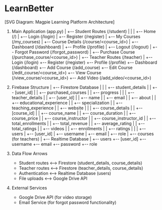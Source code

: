 # LearnBetter

[SVG Diagram: Magpie Learning Platform Architecture]

1. Main Application (app.py)
   |
   +-- Student Routes (/student)
   |   |
   |   +-- Home (/)
   |   +-- Login (/login)
   |   +-- Register (/register)
   |   +-- My Courses (/my_courses)
   |   +-- Course Details (/course/<course_id>)
   |   +-- Dashboard (/dashboard)
   |   +-- Profile (/profile)
   |   +-- Logout (/logout)
   |   +-- Forgot Password (/forgot_password)
   |   +-- Purchase Course (/purchase_course/<course_id>)
   |
   +-- Teacher Routes (/teacher)
       |
       +-- Login (/login)
       +-- Register (/register)
       +-- Profile (/profile)
       +-- Dashboard (/dashboard)
       +-- Add Course (/add_course)
       +-- Edit Course (/edit_course/<course_id>)
       +-- View Course (/view_course/<course_id>)
       +-- Add Video (/add_video/<course_id>)

2. Firebase Structure
   |
   +-- Firestore Database
   |   |
   |   +-- student_details
   |   |   +-- [user_id]
   |   |       +-- purchased_courses
   |   |       +-- progress
   |   |
   |   +-- teacher_details
   |   |   +-- [user_id]
   |   |       +-- name
   |   |       +-- email
   |   |       +-- about
   |   |       +-- educational_experience
   |   |       +-- specialization
   |   |       +-- teaching_experience
   |   |       +-- website
   |   |
   |   +-- course_details
   |   |   +-- [course_id]
   |   |       +-- course_name
   |   |       +-- course_duration
   |   |       +-- course_price
   |   |       +-- course_instructor
   |   |       +-- course_instructor_id
   |   |       +-- total_enrollments
   |   |       +-- total_revenue
   |   |       +-- average_rating
   |   |       +-- total_ratings
   |   |       +-- videos
   |   |       +-- enrollments
   |   |       +-- ratings
   |   |
   |   +-- users
   |       +-- [user_id]
   |           +-- username
   |           +-- email
   |           +-- role
   |           +-- courses (for teachers)
   |
   +-- Realtime Database
       |
       +-- users
           +-- [user_id]
               +-- username
               +-- email
               +-- password
               +-- role

3. Data Flow Arrows
   - Student routes <--> Firestore (student_details, course_details)
   - Teacher routes <--> Firestore (teacher_details, course_details)
   - Authentication <--> Realtime Database (users)
   - File uploads <--> Google Drive API

4. External Services
   - Google Drive API (for video storage)
   - Email Service (for forgot password functionality)
